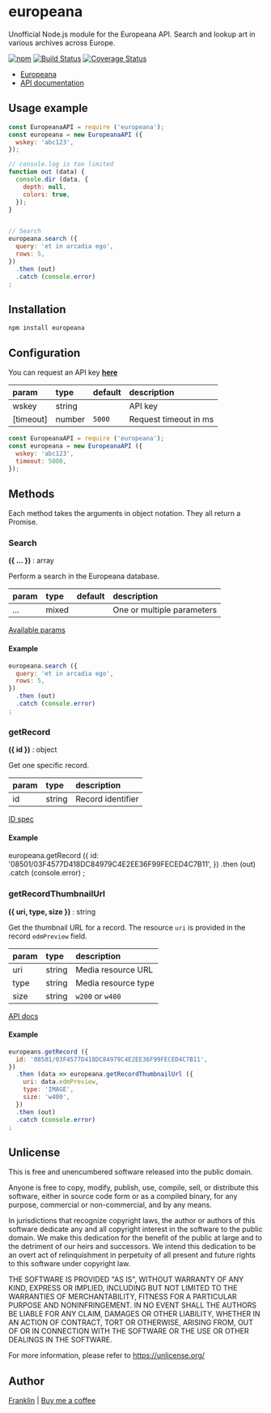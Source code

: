 # europeana

Unofficial Node.js module for the Europeana API.
Search and lookup art in various archives across Europe.

[![npm](https://img.shields.io/npm/v/europeana.svg?maxAge=3600)](https://github.com/fvdm/nodejs-europeana/blob/master/CHANGELOG.md)
[![Build Status](https://github.com/fvdm/nodejs-europeana/actions/workflows/node.js.yml/badge.svg?branch=master)](https://github.com/fvdm/nodejs-europeana/actions/workflows/node.js.yml)
[![Coverage Status](https://coveralls.io/repos/github/fvdm/nodejs-europeana/badge.svg?branch=master)](https://coveralls.io/github/fvdm/nodejs-europeana?branch=master)

* [Europeana](https://europeana.eu/)
* [API documentation](https://pro.europeana.eu/page/apis)


## Usage example

```js
const EuropeanaAPI = require ('europeana');
const europeana = new EuropeanaAPI ({
  wskey: 'abc123',
});

// console.log is too limited
function out (data) {
  console.dir (data, {
    depth: null,
    colors: true,
  });
}


// Search
europeana.search ({
  query: 'et in arcadia ego',
  rows: 5,
})
  .then (out)
  .catch (console.error)
;
```


## Installation

`npm install europeana`


## Configuration

You can request an API key **[here](https://pro.europeana.eu/pages/get-api)**

param     | type   | default | description
:---------|:-------|:--------|:-----------
wskey     | string |         | API key
[timeout] | number | `5000`  | Request timeout in ms


```js
const EuropeanaAPI = require ('europeana');
const europeana = new EuropeanaAPI ({
  wskey: 'abc123',
  timeout: 5000,
});
```


## Methods

Each method takes the arguments in object notation.
They all return a Promise.


### Search
**({ ... })** : array

Perform a search in the Europeana database.

param | type  | default | description
:-----|:------|:--------|:-----------
...   | mixed |         | One or multiple parameters

[Available params](https://pro.europeana.eu/page/search#get-started)


#### Example

```js
europeana.search ({
  query: 'et in arcadia ego',
  rows: 5,
})
  .then (out)
  .catch (console.error)
;
```


### getRecord
**({ id })** : object

Get one specific record.

param | type   | description
:-----|:-------|:-----------
id    | string | Record identifier

[ID spec](https://pro.europeana.eu/page/intro#identifying-records)


#### Example

europeana.getRecord ({
  id: '08501/03F4577D418DC84979C4E2EE36F99FECED4C7B11',
})
  .then (out)
  .catch (console.error)
;


### getRecordThumbnailUrl
**({ uri, type, size })** : string

Get the thumbnail URL for a record.
The resource `uri` is provided in the record `edmPreview` field.

param | type   | description
:-----|:-------|:-----------
uri   | string | Media resource URL
type  | string | Media resource type
size  | string | `w200` or `w400`

[API docs](https://pro.europeana.eu/page/record#thumbnails)


#### Example

```js
europeans.getRecord ({
  id: '08501/03F4577D418DC84979C4E2EE36F99FECED4C7B11',
})
  .then (data => europeana.getRecordThumbnailUrl ({
    uri: data.edmPreview,
    type: 'IMAGE',
    size: 'w400',
  })
  .then (out)
  .catch (console.error)
; 
```

Unlicense
---------

This is free and unencumbered software released into the public domain.

Anyone is free to copy, modify, publish, use, compile, sell, or
distribute this software, either in source code form or as a compiled
binary, for any purpose, commercial or non-commercial, and by any
means.

In jurisdictions that recognize copyright laws, the author or authors
of this software dedicate any and all copyright interest in the
software to the public domain. We make this dedication for the benefit
of the public at large and to the detriment of our heirs and
successors. We intend this dedication to be an overt act of
relinquishment in perpetuity of all present and future rights to this
software under copyright law.

THE SOFTWARE IS PROVIDED "AS IS", WITHOUT WARRANTY OF ANY KIND,
EXPRESS OR IMPLIED, INCLUDING BUT NOT LIMITED TO THE WARRANTIES OF
MERCHANTABILITY, FITNESS FOR A PARTICULAR PURPOSE AND NONINFRINGEMENT.
IN NO EVENT SHALL THE AUTHORS BE LIABLE FOR ANY CLAIM, DAMAGES OR
OTHER LIABILITY, WHETHER IN AN ACTION OF CONTRACT, TORT OR OTHERWISE,
ARISING FROM, OUT OF OR IN CONNECTION WITH THE SOFTWARE OR THE USE OR
OTHER DEALINGS IN THE SOFTWARE.

For more information, please refer to <https://unlicense.org/>


Author
------

[Franklin](https://fvdm.com)
| [Buy me a coffee](https://fvdm.com/donating)
